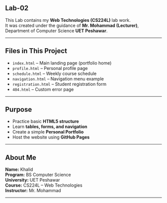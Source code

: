 ## Lab-02

This Lab contains my **Web Technologies (CS224L)** lab work.  
It was created under the guidance of **Mr. Mohammad (Lecturer)**,  
Department of Computer Science **UET Peshawar**.

---

## Files in This Project

- `index.html` – Main landing page (portfolio home)
- `profile.html` – Personal profile page
- `schedule.html` – Weekly course schedule
- `navigation.html` – Navigation menu example
- `registration.html` – Student registration form
- `404.html` – Custom error page

---

## Purpose

- Practice basic **HTML5 structure**
- Learn **tables, forms, and navigation**
- Create a simple **Personal Portfolio**
- Host the website using **GitHub Pages**

---

## About Me

**Name:** Khalid  
**Program:** BS Computer Science  
**University:** UET Peshawar  
**Course:** CS224L – Web Technologies  
**Instructor:** Mr. Mohammad

---

